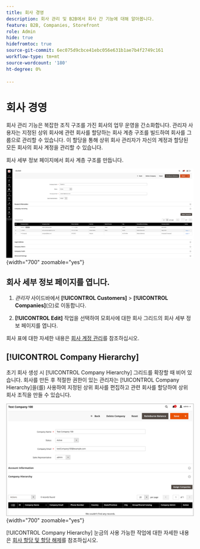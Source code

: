 ```yaml
---
title: 회사 경영
description: 회사 관리 및 B2B에서 회사 간 기능에 대해 알아봅니다.
feature: B2B, Companies, Storefront
role: Admin
hide: true
hidefromtoc: true
source-git-commit: 6ec075d9cbce41ebc056e631b1ae7b4f2749c161
workflow-type: tm+mt
source-wordcount: '180'
ht-degree: 0%

---
```



# 회사 경영

회사 관리 기능은 복잡한 조직 구조를 가진 회사의 업무 운영을 간소화합니다. 관리자 사용자는 지정된 상위 회사에 관련 회사를 할당하는 회사 계층 구조를 빌드하여 회사를 그룹으로 관리할 수 있습니다. 이 할당을 통해 상위 회사 관리자가 자신의 계정과 할당된 모든 회사의 회사 계정을 관리할 수 있습니다.

회사 세부 정보 페이지에서 회사 계층 구조를 만듭니다.

![회사 표](./assets/company-detail-view.png){width="700" zoomable="yes"}

## 회사 세부 정보 페이지를 엽니다.

1. _관리자_ 사이드바에서 **[!UICONTROL Customers]** > **[!UICONTROL Companies]**(으)로 이동합니다.

1. **[!UICONTROL Edit]** 작업을 선택하여 모회사에 대한 회사 그리드의 회사 세부 정보 페이지를 엽니다.

회사 표에 대한 자세한 내용은 [회사 계정 관리](account-company-manage.md)를 참조하십시오.

## [!UICONTROL Company Hierarchy]

초기 회사 생성 시 [!UICONTROL Company Hierarchy] 그리드를 확장할 때 비어 있습니다. 회사를 만든 후 적절한 권한이 있는 관리자는 [!UICONTROL Company Hierarchy]을(를) 사용하여 지정된 상위 회사를 편집하고 관련 회사를 할당하여 상위 회사 조직을 만들 수 있습니다.

![회사 계층 구조 표](./assets/company-hierarchy-grid.png){width="700" zoomable="yes"}

[!UICONTROL Company Hierarchy] 눈금의 사용 가능한 작업에 대한 자세한 내용은 [회사 할당 및 할당 해제](assign-companies.md)를 참조하십시오.

